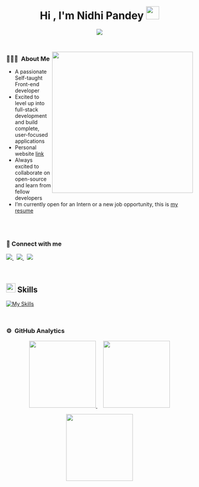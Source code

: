 <h1 align="center"><b>Hi , I'm Nidhi Pandey </b><img src="https://media.giphy.com/media/hvRJCLFzcasrR4ia7z/giphy.gif" width="35"></h1>


<p align="center">
  <a href="https://github.com/DenverCoder1/readme-typing-svg"><img src="https://readme-typing-svg.herokuapp.com?font=Time+New+Roman&color=cyan&size=25&center=true&vCenter=true&width=600&height=100&lines=Welcome+to+my+Github+Profile..&hearts;++;Self-taught+Front-End+Developer,;Budding+Full+Stack+Developer,;Dedicate+Learner/Researcher,;Love+to+learn+new+stuffs..<3"></a>
</p>&nbsp;



<picture> <img align="right" src="https://user-images.githubusercontent.com/74038190/212747903-e9bdf048-2dc8-41f9-b973-0e72ff07bfba.gif" width = 380px></picture>

### 👨🏻‍💻 &nbsp;About Me
- A passionate Self-taught Front-end developer
- Excited to level up into full-stack development and build complete, user-focused applications
- Personal website [link](https://github.com/Nidhi932)
- Always excited to collaborate on open-source and learn from fellow developers
- I’m currently open for an Intern or a new job opportunity, this is [my resume](https://drive.google.com/file/d/13kut5g9WRoScyMDjaWXhlZhvJa0sSoKz/view?usp=sharing)

<br><br>


<h3 align="left">🤝 Connect with me</h3>

<p align="left">
  <a href="https://twitter.com/">
    <img src="https://skillicons.dev/icons?i=twitter" />
  </a>&nbsp;
  <a href="https://www.linkedin.com/in/adarsh-gupta-a654281b1/">
    <img src="https://skillicons.dev/icons?i=linkedin" />
  </a>&nbsp;
  <a href="mailto:pandeynidhi9322@gmail.com">
    <img src="https://skillicons.dev/icons?i=gmail" />
  </a>
</p>
<br>



## <img src="https://media2.giphy.com/media/QssGEmpkyEOhBCb7e1/giphy.gif?cid=ecf05e47a0n3gi1bfqntqmob8g9aid1oyj2wr3ds3mg700bl&rid=giphy.gif" width ="25"><b> Skills</b>

[![My Skills](https://skillicons.dev/icons?i=html,css,js,react,redux,bootstrap,nodejs,express,mysql,appwrite,aws,cpp,css,docker,figma,git,ai,mongodb,netlify,nextjs,nginx,nodejs,py,tailwind,wordpress)](#)

<br>

### ⚙️ &nbsp;GitHub Analytics

<p align="center">
  <a href="https://github.com/Nidhi932">
    <img height="180em" src="https://github-readme-stats-eight-theta.vercel.app/api?username=Nidhi932&show_icons=true&include_all_commits=true&count_private=true"/>
  </a>&nbsp;&nbsp;&nbsp;
  <a href="https://github.com/Nidhi932">
    <img height="180em" src="https://github-readme-stats-eight-theta.vercel.app/api/top-langs/?username=Nidhi932&layout=compact&langs_count=8"/>
  </a>
</p>

<p align="center">
  <img height="180em" src="https://github-readme-streak-stats.herokuapp.com/?user=Nidhi932&hide_border=true"/>
</p>




